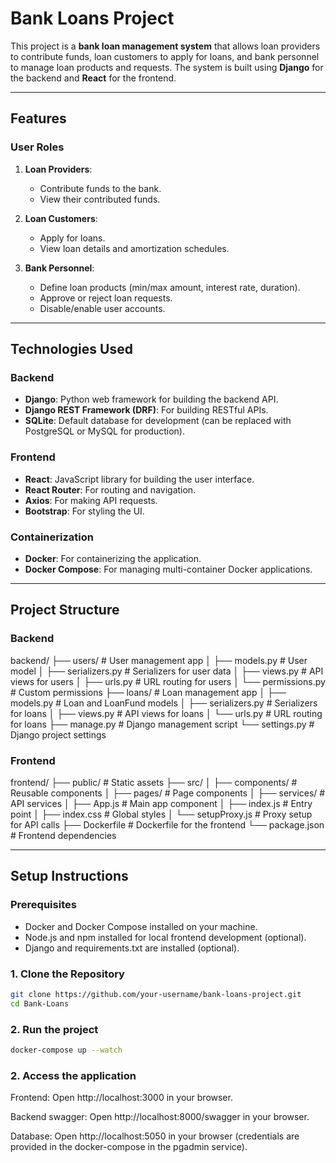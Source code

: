 # Bank Loans Project

This project is a **bank loan management system** that allows loan providers to contribute funds, loan customers to apply for loans, and bank personnel to manage loan products and requests. The system is built using **Django** for the backend and **React** for the frontend.

---

## Features

### **User Roles**
1. **Loan Providers**:
   - Contribute funds to the bank.
   - View their contributed funds.

2. **Loan Customers**:
   - Apply for loans.
   - View loan details and amortization schedules.

3. **Bank Personnel**:
   - Define loan products (min/max amount, interest rate, duration).
   - Approve or reject loan requests.
   - Disable/enable user accounts.

---

## Technologies Used

### **Backend**
- **Django**: Python web framework for building the backend API.
- **Django REST Framework (DRF)**: For building RESTful APIs.
- **SQLite**: Default database for development (can be replaced with PostgreSQL or MySQL for production).

### **Frontend**
- **React**: JavaScript library for building the user interface.
- **React Router**: For routing and navigation.
- **Axios**: For making API requests.
- **Bootstrap**: For styling the UI.

### **Containerization**
- **Docker**: For containerizing the application.
- **Docker Compose**: For managing multi-container Docker applications.

---

## Project Structure

### **Backend**
backend/
├── users/ # User management app
│ ├── models.py # User model
│ ├── serializers.py # Serializers for user data
│ ├── views.py # API views for users
│ ├── urls.py # URL routing for users
│ └── permissions.py # Custom permissions
├── loans/ # Loan management app
│ ├── models.py # Loan and LoanFund models
│ ├── serializers.py # Serializers for loans
│ ├── views.py # API views for loans
│ └── urls.py # URL routing for loans
├── manage.py # Django management script
└── settings.py # Django project settings

### **Frontend**
frontend/
├── public/ # Static assets
├── src/
│ ├── components/ # Reusable components
│ ├── pages/ # Page components
│ ├── services/ # API services
│ ├── App.js # Main app component
│ ├── index.js # Entry point
│ ├── index.css # Global styles
│ └── setupProxy.js # Proxy setup for API calls
├── Dockerfile # Dockerfile for the frontend
└── package.json # Frontend dependencies


---

## Setup Instructions

### **Prerequisites**
- Docker and Docker Compose installed on your machine.
- Node.js and npm installed for local frontend development (optional).
- Django and requirements.txt are installed (optional).

### **1. Clone the Repository**
```bash
git clone https://github.com/your-username/bank-loans-project.git
cd Bank-Loans
```
### **2. Run the project**
```bash
docker-compose up --watch
```

### **2. Access the application**
Frontend: Open http://localhost:3000 in your browser.

Backend swagger: Open http://localhost:8000/swagger in your browser.

Database: Open http://localhost:5050 in your browser (credentials are provided in the docker-compose in the pgadmin service).